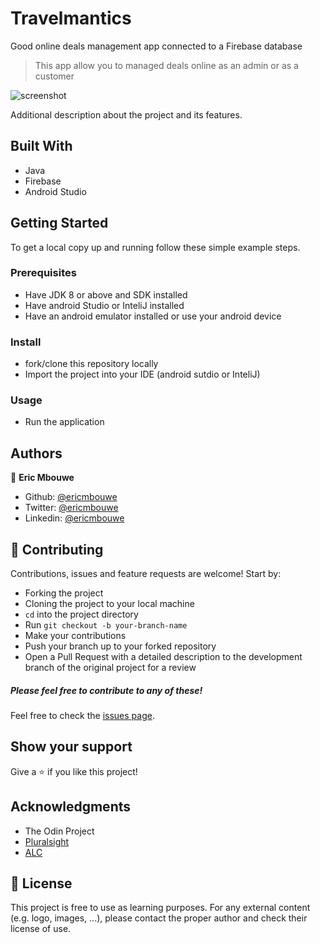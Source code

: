 # Travelmantics
Good online deals management app connected to a Firebase database

> This app allow you to managed deals online as an admin or as a customer

![screenshot](./images/screenshot.PNG)

Additional description about the project and its features.

## Built With
- Java
- Firebase
- Android Studio

## Getting Started

To get a local copy up and running follow these simple example steps.

### Prerequisites

- Have JDK 8 or above and SDK installed
- Have android Studio or InteliJ installed
- Have an android emulator installed or use your android device

### Install

- fork/clone this repository locally
- Import the project into your IDE (android sutdio or InteliJ)

### Usage

- Run the application

## Authors

👤 **Eric Mbouwe**

- Github: [@ericmbouwe](https://github.com/ericmbouwe)
- Twitter: [@ericmbouwe](https://twitter.com/ericmbouwe)
- Linkedin: [@ericmbouwe](https://www.linkedin.com/in/ericmbouwe/)

## 🤝 Contributing

Contributions, issues and feature requests are welcome! Start by:

* Forking the project
* Cloning the project to your local machine
* `cd` into the project directory
* Run `git checkout -b your-branch-name`
* Make your contributions
* Push your branch up to your forked repository
* Open a Pull Request with a detailed description to the development branch of the original project for a review

##### Please feel free to contribute to any of these!

Feel free to check the [issues page](https://github.com/EricMbouwe/issues).

## Show your support

Give a ⭐️ if you like this project!

## Acknowledgments

- The Odin Project
- [Pluralsight](https://www.pluralsight.com/)
- [ALC](https://andela.com/alc/)

## 📝 License

This project is free to use as learning purposes. For any external content (e.g. logo, images, ...), please contact the proper author and check their license of use.
